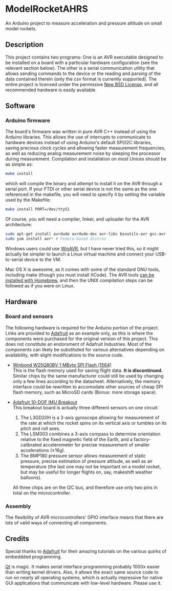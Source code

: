 ModelRocketAHRS
===============
An Arduino project to measure acceleration and pressure altitude on small model rockets.

Description
-----------
This project contains two programs: One is an AVR executable designed to be installed on a board with a particular hardware configuration (see the relevant section below). The other is a serial communication utility that allows sending commands to the device or the reading and parsing of the data contained therein (only the csv format is currently supported). The entire project is licensed under the permissive [New BSD License](./LICENSE), and all recommended hardware is easily available.

Software
--------
### Arduino firmware
The board's firmware was written in pure AVR C++ instead of using the Arduino libraries. This allows the use of interrupts to communicate to hardware devices instead of using Arduino's default SPI/I2C libraries, saving precious clock cycles and allowing faster measurement frequencies, as well as reducing analog measurement noise by sleeping the processor during measurement. Compilation and installation on most Unices should be as simple as:

```bash
make install
```

which will compile the binary and attempt to install it on the AVR through a serial port. If your FTDI or other serial device is not the same as the one referenced in the makefile, you will need to specify it by setting the variable used by the Makefile:

```bash
make install PORT=/dev/ttyS1
```

Of course, you will need a compiler, linker, and uploader for the AVR architecture:

```bash
sudo apt-get install avrdude avrdude-doc avr-libc binutils-avr gcc-avr gcc-avr gdb-avr # Debian-based distros
sudo yum install avr* # Fedora-based distros
```

Windows users could use [WinAVR](https://sourceforge.net/projects/winavr/), but I have never tried this, so it might actually be simpler to launch a Linux virtual machine and connect your USB-to-serial device to the VM.

Mac OS X is awesome, as it comes with some of the standard GNU tools, including make (though you must install XCode). The AVR tools [can be installed with Homebrew](http://maxembedded.com/2015/06/setting-up-avr-gcc-toolchain-on-linux-and-mac-os-x/), and then the UNIX compilation steps can be followed as if you were on Linux.

Hardware
--------
### Board and sensors
The following hardware is required for the Arduino portion of the project. Links are provided to [Adafruit](https://www.adafruit.com/) as an example only, as this is where the components were purchased for the original version of this project. This does not constitute an endorsment of Adafruit Industries. Most of the components can likely be substituted for various alternatives depending on availability, with slight modifications to the source code.

* [Winbond W25Q80BV 1 MByte SPI Flash (1564)](https://www.adafruit.com/product/1564)  
  This is the flash memory used for saving flight data. **It is discontinued.** Similar chips by the same manufacturer could still be used by changing only a few lines according to the datasheet. Alternatively, the memory interface could be rewritten to accomodate other sources of cheap SPI flash memory, such as MicroSD cards (Bonus: more storage space).

* [Adafruit 10-DOF IMU Breakout](https://www.adafruit.com/product/1604)   
  This breakout board is actually three different sensors on one circuit:   

  1. The L3GD20H is a 3-axis gyroscope allowing for measurement of the rate at which the rocket spins on its vertical axis or tumbles on its pitch and roll axes.
  2. The LSM303 combines a 3-axis compass to determine orientation relative to the fixed magnetic field of the Earth, and a factory-calibrated accelerometer for precise measurement of smaller accelerations (±16g).
  3. The BMP180 pressure sensor allows measurement of static pressure, precise estimation of pressure altitude, as well as air temperature (the last one may not be important on a model rocket, but may be useful for longer flights on, say, makeshift weather balloons).

  All three chips are on the I2C bus, and therefore use only two pins in total on the microcontroller.

### Assembly
The flexibility of AVR microcontrollers' GPIO interface means that there are lots of valid ways of connecting all components.

Credits
-------
Special thanks to [Adafruit](https://www.adafruit.com/) for their amazing tutorials on the various quirks of embeddded programming.

[Qt](https://www.qt.io/) is magic. It makes serial interface programming probably 1000x easier than writing kernel drivers. Also, it allows the exact same source code to run on nearly all operating systems, which is actually impressive for native GUI applications that communicate with low-level hardware. Please use it.
